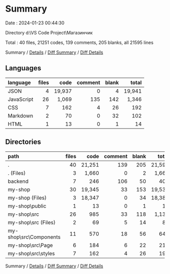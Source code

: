 # Summary

Date : 2024-01-23 00:44:30

Directory d:\\VS Code Project\\Магазинчик

Total : 40 files,  21251 codes, 139 comments, 205 blanks, all 21595 lines

Summary / [Details](details.md) / [Diff Summary](diff.md) / [Diff Details](diff-details.md)

## Languages
| language | files | code | comment | blank | total |
| :--- | ---: | ---: | ---: | ---: | ---: |
| JSON | 4 | 19,937 | 0 | 4 | 19,941 |
| JavaScript | 26 | 1,069 | 135 | 142 | 1,346 |
| CSS | 7 | 162 | 4 | 26 | 192 |
| Markdown | 2 | 70 | 0 | 32 | 102 |
| HTML | 1 | 13 | 0 | 1 | 14 |

## Directories
| path | files | code | comment | blank | total |
| :--- | ---: | ---: | ---: | ---: | ---: |
| . | 40 | 21,251 | 139 | 205 | 21,595 |
| . (Files) | 3 | 1,660 | 0 | 2 | 1,662 |
| backend | 7 | 246 | 106 | 50 | 402 |
| my-shop | 30 | 19,345 | 33 | 153 | 19,531 |
| my-shop (Files) | 3 | 18,347 | 0 | 34 | 18,381 |
| my-shop\\public | 1 | 13 | 0 | 1 | 14 |
| my-shop\\src | 26 | 985 | 33 | 118 | 1,136 |
| my-shop\\src (Files) | 2 | 69 | 5 | 14 | 88 |
| my-shop\\src\\Components | 11 | 570 | 18 | 56 | 644 |
| my-shop\\src\\Page | 6 | 184 | 6 | 22 | 212 |
| my-shop\\src\\styles | 7 | 162 | 4 | 26 | 192 |

Summary / [Details](details.md) / [Diff Summary](diff.md) / [Diff Details](diff-details.md)